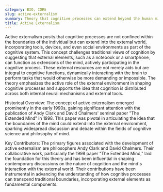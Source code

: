 ```yaml
---
category: BIO, CORE
slug: active-externalism
summary: Theory that cognitive processes can extend beyond the human mind to include external devices or environments as integral components of thinking.
title: Active Externalism
---
```


Active externalism posits that cognitive processes are not confined within the boundaries of the individual but can extend into the external world, incorporating tools, devices, and even social environments as part of the cognitive system. This concept challenges traditional views of cognition by suggesting that external elements, such as a notebook or a smartphone, can function as extensions of the mind, actively participating in the cognitive process. These external resources are not merely aids but are integral to cognitive functions, dynamically interacting with the brain to perform tasks that would otherwise be more demanding or impossible. The theory emphasizes the active role of the external environment in shaping cognitive processes and supports the idea that cognition is distributed across both internal neural mechanisms and external tools.

Historical Overview:
The concept of active externalism emerged prominently in the early 1990s, gaining significant attention with the publication of Andy Clark and David Chalmers' seminal paper "The Extended Mind" in 1998. This paper was pivotal in articulating the idea that the boundaries of the mind could extend into the external environment, sparking widespread discussion and debate within the fields of cognitive science and philosophy of mind.

Key Contributors:
The primary figures associated with the development of active externalism are philosophers Andy Clark and David Chalmers. Their collaborative work, particularly the 1998 paper "The Extended Mind," laid the foundation for this theory and has been influential in shaping contemporary discussions on the nature of cognition and the mind's interaction with the external world. Their contributions have been instrumental in advancing the understanding of how cognitive processes can transcend traditional boundaries, incorporating external elements as fundamental components.